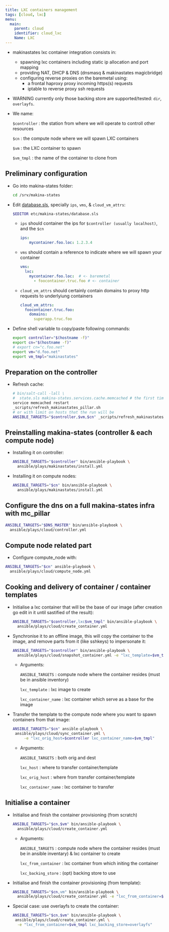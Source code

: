 ```yaml
---
title: LXC containers management
tags: [cloud, lxc]
menu:
  main:
    parent: cloud
    identifier: cloud_lxc
    Name: LXC
---
```


- makinastates lxc container integration consists in:
    - spawning lxc containers including static ip allocation and port mapping
    - providing NAT, DHCP & DNS (dnsmasq & makinastates magicbridge)
    - configuring reverse proxies on the baremetal using:
        - a frontal haproxy proxy incoming https(s) requests
        - iptable to reverse proxy ssh requests

- WARNING currently only those backing store are supported/tested: `dir`, `overlayfs`.

- We name:

    ``$controller``
        : the station from where we will operate to controll other resources

    ``$cn``
        : the compute node where we will spawn LXC containers

    ``$vm``
        : the LXC container to spawn

    ``$vm_tmpl``
        : the name of the container to clone from

## Preliminary configuration

- Go into makina-states folder:

    ```sh
    cd /srv/makina-states
    ```

- Edit [database.sls](/reference/databasesls/), specially ``ips``, ``vms``, & ``cloud_vm_attrs``:

    ```sh
    $EDITOR etc/makina-states/database.sls
    ```

    - ``ips`` should container the ips for ``$controller (usually localhost)``, and the ``$cn``

        ```yaml
        ips:
            mycontainer.foo.loc: 1.2.3.4
        ```

    - ``vms`` should contain a reference to indicate where we will spawn your container

        ```yaml
        vms:
          lxc:
            mycontainer.foo.loc:  # <- baremetal
              - foocontainer.truc.foo # <- container
        ```

    - ``cloud_vm_attrs`` should certainly contain domains to proxy http requests to underlyiung containers

        ```yaml
        cloud_vm_attrs:
          foocontainer.truc.foo:
            domains:
              superapp.truc.foo
        ```

- Define shell variable to copy/paste following commands:

    ```sh
    export controller="$(hostname -f)"
    export cn="$(hostname -f)"
    # export cn="c.foo.net"
    export vm="d.foo.net"
    export vm_tmpl="makinastates"
    ```

## Preparation on the controller
- Refresh cache:

    ```sh
    # bin/salt-call -lall \
    #  state.sls makina-states.services.cache.memcached # the first time
    service memcached restart
    _scripts/refresh_makinastates_pillar.sh
    # or with limit on hosts that the run will be
    ANSIBLE_TARGETS="$controller,$vm,$cn" _scripts/refresh_makinastates_pillar.sh
    ```

## Preinstalling makina-states (controller & each compute node)
- Installing it on controller:

    ```sh
    ANSIBLE_TARGETS="$controller" bin/ansible-playbook \
      ansible/plays/makinastates/install.yml
    ```
- Installing it on compute nodes:

    ```sh
    ANSIBLE_TARGETS="$cn" bin/ansible-playbook \
      ansible/plays/makinastates/install.yml
    ```

## Configure the dns on a full makina-states infra with mc\_pillar

```sh
ANSIBLE_TARGETS="$DNS_MASTER" bin/ansible-playbook \
  ansible/plays/cloud/controller.yml
```

## Compute node related part
- Configure compute\_node with:

```sh
ANSIBLE_TARGETS="$cn" ansible-playbook \
  ansible/plays/cloud/compute_node.yml
```

## Cooking and delivery of container / container templates
- Initialise a lxc container that will be the base of our image (after
creation go edit in it until sastified of the result):

    ```sh
    ANSIBLE_TARGETS="$controller,lxc$vm_tmpl" bin/ansible-playbook \
      ansible/plays/cloud/create_container.yml
    ```
- Synchronise it to an offline image, this will copy the container to the
image, and remove parts from it (like sshkeys) to impersonate it:

    ```sh
    ANSIBLE_TARGETS="$controller" bin/ansible-playbook \
      ansible/plays/cloud/snapshot_container.yml -e "lxc_template=$vm_tmpl lxc_container_name=lxc$vm_tmpl"
    ```
    - Arguments:

        `ANSIBLE_TARGETS`
            : compute node where the container resides (must be in
              ansible inventory)

        `lxc_template`
            : lxc image to create

        `lxc_container_name`
            : lxc container which serve as a base for the image

- Transfer the template to the compute node where you want to spawn
  containers from that image:

    ```sh
    ANSIBLE_TARGETS="$cn" ansible-playbook \
     ansible/plays/cloud/sync_container.yml \
         -e "lxc_orig_host=$controller lxc_container_name=$vm_tmpl"
    ```

    - Arguments:

        `ANSIBLE_TARGETS`
            : both orig and dest

        `lxc_host`
            : where to transfer container/template

        `lxc_orig_host`
            : where from transfer container/template

        `lxc_container_name`
            : lxc container to transfer

Initialise a container
----------------------
- Initialise and finish the container provisioning (from scratch)

    ```sh
    ANSIBLE_TARGETS="$cn,$vm" bin/ansible-playbook \
      ansible/plays/cloud/create_container.yml
    ```

    - Arguments:

        `ANSIBLE_TARGETS`
            : compute node where the container resides (must be in ansible inventary) & lxc container to create

        `lxc_from_container`
            : lxc container from which initing the container

        `lxc_backing_store`
            : (opt) backing store to use

- Initialise and finish the container provisioning (from template):

    ```sh
    ANSIBLE_TARGETS="$cn,vm" bin/ansible-playbook \
      ansible/plays/cloud/create_container.yml -e "lxc_from_container=$vm_tmpl"
    ```

- Special case: use overlayfs to create the container:

    ```sh
    ANSIBLE_TARGETS="$cn,$vm" bin/ansible-playbook \
     ansible/plays/cloud/create_container.yml \
      -e "lxc_from_container=$vm_tmpl lxc_backing_store=overlayfs"
    ```
